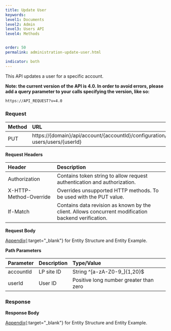 ```yaml
---
title: Update User
keywords:
level1: Documents
level2: Admin
level3: Users API
level4: Methods


order: 50
permalink: administration-update-user.html

indicator: both
---
```


This API updates a user for a specific account.

**Note: the current version of the API is 4.0. In order to avoid errors, please add a query parameter to your calls specifying the version, like so:**

```
https://API_REQUEST?v=4.0
```

### Request

 |Method    |  URL  |
 |:-------- | :--- |
 |PUT|  https://{domain}/api/account/{accountId}/configuration/le-users/users/{userId}  |

**Request Headers**

| Header      |   Description  |
 |:------ |       :--------|  
 |Authorization | Contains token string to allow request authentication and authorization.  |
 |X-HTTP-Method-Override|  Overrides unsupported HTTP methods.  To be used with the PUT value. |
 |If-Match  |Contains data revision as known by the client. Allows concurrent modification backend verification.  |

**Request Body**

[Appendix](administration-users-appendix.html){:target="_blank"} for Entity Structure and Entity Example.

**Path Parameters**

| Parameter  |Description | Type/Value |
 |:------  |  :--------  |  :--------|
 |accountId  |LP site ID   |String ^[a-zA-Z0-9_]{1,20}$|
| userId | User ID  | Positive long number greater than zero|

### Response

**Response Body**

[Appendix](administration-users-appendix.html){:target="_blank"} for Entity Structure and Entity Example.
